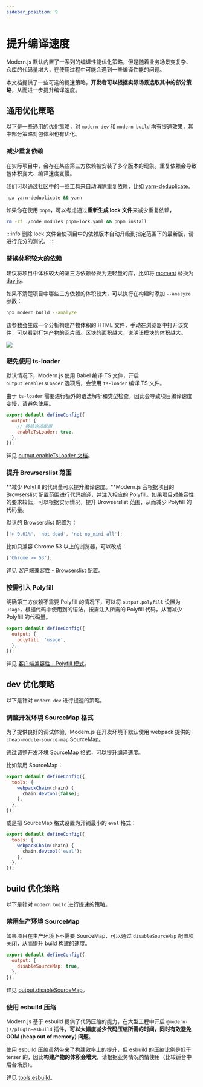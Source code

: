 ```yaml
---
sidebar_position: 9
---
```


# 提升编译速度

Modern.js 默认内置了一系列的编译性能优化策略，但是随着业务场景变复杂、仓库的代码量增大，在使用过程中可能会遇到一些编译性能的问题。

本文档提供了一些可选的提速策略，**开发者可以根据实际场景选取其中的部分策略**，从而进一步提升编译速度。

## 通用优化策略

以下是一些通用的优化策略，对 `modern dev` 和 `modern build` 均有提速效果，其中部分策略对包体积也有优化。

### 减少重复依赖

在实际项目中，会存在某些第三方依赖被安装了多个版本的现象。重复依赖会导致包体积变大、编译速度变慢。

我们可以通过社区中的一些工具来自动消除重复依赖，比如 [yarn-deduplicate](https://github.com/scinos/yarn-deduplicate)。

```bash
npx yarn-deduplicate && yarn
```

如果你在使用 `pnpm`，可以考虑通过**重新生成 lock 文件**来减少重复依赖，

```bash
rm -rf ./node_modules pnpm-lock.yaml && pnpm install
```

:::info
删除 lock 文件会使项目中的依赖版本自动升级到指定范围下的最新版，请进行充分的测试。
:::

### 替换体积较大的依赖

建议将项目中体积较大的第三方依赖替换为更轻量的库，比如将 [moment](https://momentjs.com/) 替换为 [day.js](https://day.js.org/)。

如果不清楚项目中哪些三方依赖的体积较大，可以执行在构建时添加 `--analyze` 参数：

```bash
npx modern build --analyze
```

该参数会生成一个分析构建产物体积的 HTML 文件，手动在浏览器中打开该文件，可以看到打包产物的瓦片图。区块的面积越大，说明该模块的体积越大。

<img src="https://lf3-static.bytednsdoc.com/obj/eden-cn/aphqeh7uhohpquloj/modern-js/mwa-build-analyze-8784f762c1ab0cb20935829d5f912c4c.png" />


### 避免使用 ts-loader

默认情况下，Modern.js 使用 Babel 编译 TS 文件，开启 `output.enableTsLoader` 选项后，会使用 `ts-loader` 编译 TS 文件。

由于 `ts-loader` 需要进行额外的语法解析和类型检查，因此会导致项目编译速度变慢，请避免使用。

```js title="modern.config.js"
export default defineConfig({
  output: {
    // 移除这项配置
    enableTsLoader: true,
  },
});
```

详见 [output.enableTsLoader 文档](/docs/apis/config/output/enable-ts-loader)。

### 提升 Browserslist 范围

**减少 Polyfill 的代码量可以提升编译速度。**Modern.js 会根据项目的 Browserslist 配置范围进行代码编译，并注入相应的 Polyfill。如果项目对兼容性的要求较低，可以根据实际情况，提升 Browserslist 范围，从而减少 Polyfill 的代码量。

默认的 Browserslist 配置为：

```js
['> 0.01%', 'not dead', 'not op_mini all'];
```

比如只兼容 Chrome 53 以上的浏览器，可以改成：

```js
['Chrome >= 53'];
```

详见 [客户端兼容性 - Browserslist 配置](/docs/guides/usages/compatibility#browserslist-配置)。

### 按需引入 Polyfill

明确第三方依赖不需要 Polyfill 的情况下，可以将 `output.polyfill` 设置为 `usage`，根据代码中使用到的语法，按需注入所需的 Polyfill 代码，从而减少 Polyfill 的代码量。

```js title="modern.config.js"
export default defineConfig({
  output: {
    polyfill: 'usage',
  },
});
```

详见 [客户端兼容性 - Polyfill 模式](/docs/guides/usages/compatibility#polyfill-模式)。

## dev 优化策略

以下是针对 `modern dev` 进行提速的策略。

### 调整开发环境 SourceMap 格式

为了提供良好的调试体验，Modern.js 在开发环境下默认使用 webpack 提供的 `cheap-module-source-map` SourceMap。

通过调整开发环境 SourceMap 格式，可以提升编译速度。

比如禁用 SourceMap：

```js title="modern.config.js"
export default defineConfig({
  tools: {
    webpackChain(chain) {
      chain.devtool(false);
    },
  },
});
```

或是把 SourceMap 格式设置为开销最小的 `eval` 格式：

```js title="modern.config.js"
export default defineConfig({
  tools: {
    webpackChain(chain) {
      chain.devtool('eval');
    },
  },
});
```

## build 优化策略

以下是针对 `modern build` 进行提速的策略。

### 禁用生产环境 SourceMap

如果项目在生产环境下不需要 SourceMap，可以通过 `disableSourceMap` 配置项关闭，从而提升 build 构建的速度。

```js title="modern.config.js"
export default defineConfig({
  output: {
    disableSourceMap: true,
  },
});
```

详见 [output.disableSourceMap](/docs/apis/config/output/disable-source-map)。

### 使用 esbuild 压缩

Modern.js 基于 esbuild 提供了代码压缩的能力，在大型工程中开启 `@modern-js/plugin-esbuild` 插件，**可以大幅度减少代码压缩所需的时间，同时有效避免 OOM (heap out of memory) 问题**。

使用 esbuild 压缩虽然带来了构建效率上的提升，但 esbuild 的压缩比例是低于 terser 的，因此**构建产物的体积会增大**，请根据业务情况酌情使用（比较适合中后台场景）。

详见 [tools.esbuild](/docs/apis/config/tools/esbuild)。
